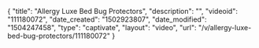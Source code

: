 {
    "title": "Allergy Luxe Bed Bug Protectors",
    "description": "",
    "videoid": "111180072",
    "date_created": "1502923807",
    "date_modified": "1504247458",
    "type": "captivate",
    "layout": "video",
    "url": "\/v\/allergy-luxe-bed-bug-protectors\/111180072"
}